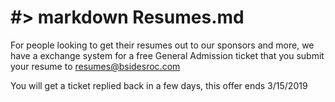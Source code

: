# #> markdown Resumes.md

For people looking to get their resumes out to our sponsors and more, we have a exchange system for a free General Admission ticket  that you submit your resume to resumes@bsidesroc.com

You will get a ticket replied back in a few days, this offer ends 3/15/2019
<br><br><br><br><br><br><br><br><br><br><br><br><br><br><br><br><br>
